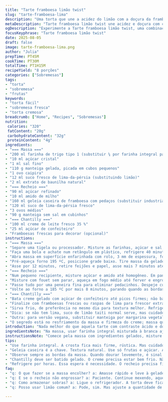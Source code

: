 ```yaml
---
title: "Tarte framboesa limão twist"
slug: "tarte-framboesa-lima"
description: "Uma torta que une a acidez do limão com a doçura da framboesa, com crosta amanteigada e textura cremosa na cobertura. Usei farinha de trigo integral em parte da massa pra dar mais firmeza e um toque rústico. Troquei o suco de limão por sumo fresco da lima-da-pérsia porque deixa mais suave e menos ácido, além de um toque aromático diferente. Creme azedinho que firma rápido no frio, o açúcar invertido ajuda a evitar a cristalização, garantindo cremosidade. Leva um pouco menos de forno na base para não queimar, com olho na cor e textura que delineiam o ponto certo. Cobertura fresca e aerada com chantilly sem exagero, framboesas frescas pra balaçar a estética e acidez."
metaDescription: "Tarte framboesa limão twist une acidez e doçura com crosta amanteigada. Receita perfeita para impressionar seus convidados"
ogDescription: "Experimente a Tarte framboesa limão twist, uma combinação irresistível de sabores e texturas. Uma torta que vai encantar a todos."
focusKeyphrase: "Tarte framboesa limão twist"
date: 2025-08-05
draft: false
image: tarte-framboesa-lima.png
author: "Julia"
prepTime: PT45M
cookTime: PT30M
totalTime: PT1H15M
recipeYield: "8 porções"
categories: ["Sobremesas"]
tags:
- "torta"
- "sobremesa"
- "frutas"
keywords:
- "torta fácil"
- "sobremesa fresca"
- "torta cremosa"
breadcrumb: ["Home", "Recipes", "Sobremesas"]
nutrition: 
 calories: "320"
 fatContent: "20g"
 carbohydrateContent: "32g"
 proteinContent: "4g"
ingredients:
- "=== Massa ==="
- "200 ml farinha de trigo tipo 1 (substituir ¼ por farinha integral para fibras)"
- "10 ml açúcar cristal"
- "1 ml sal fino"
- "110 g manteiga gelada, picada em cubos pequenos"
- "1 ovo caipira"
- "12 ml suco fresco de lima-da-pérsia (substituindo limão)"
- "2 ml extrato de baunilha natural"
- "=== Recheio ==="
- "90 ml açúcar refinado"
- "10 ml amido de milho"
- "160 ml geleia caseira de framboesa com pedaços (substituir industrializada por caseira pra textura)"
- "120 ml suco de lima-da-pérsia fresco"
- "3 ovos médios"
- "90 g manteiga sem sal em cubinhos"
- "=== Chantilly ==="
- "100 ml creme de leite fresco 35 %"
- "25 ml açúcar de confeiteiro"
- "Framboesas frescas para decorar (opcional)"
instructions:
- "=== Massa ==="
- "Separe uma tigela ou processador. Misture as farinhas, açúcar e sal, esfregue manteiga gelada até parecer areia grossa com pequenos grumos do tamanho de ervilhas. Cuidado para não esquentar manteiga demais, cria textura incorreta. Adicione ovo, suco da lima e baunilha; misture só até formar uma massa que une. Se faltar umidade, pingue aos poucos água gelada, com calma, até encorpar sem ficar grudenta."
- "Faça uma bola e achate num retângulo em plástico, refrigere 40 minutos para firmar. Enquanto isso, prepare o recheio."
- "Abra massa em superfície enfarinhada com rolo, 3 mm de espessura, forre forma retangular (30x10 cm) com fundo removível, com calma. Use garfo para furar uniformemente o fundo. Leve à geladeira mais 15 minutos para evitar encolhimento na hora do forno."
- "Pré-aqueça forno 195 ºC, posicione grade baixo. Tire massa da geladeira, forre o fundo cuidadosamente, cubra com papel manteiga e feijões para evitar que suba."
- "Asse por 12 minutos, retire feijões e papel, asse mais 7 minutos até dourar bem levemente, casquinha firme mas não queimada. Tire e deixe esfriar levemente antes do recheio."
- "=== Recheio ==="
- "Num pequeno recipiente, misture açúcar e amido até homogêneo. Em panela média, junte essa mistura com geleia, suco de lima, ovos e manteiga picada."
- "Misture com fouet sem parar, aqueça em fogo médio até ferver e engrossar; observe textura que fica pastosa, firme, brilho parecido com creme de limão mas mais encorpado."
- "Passe tudo por uma peneira fina para eliminar pedacinhos. Despeje cuidadosamente sobre a massa pré-assada, espalhe devagar evitando bolhas."
- "Volte ao forno a 185 ºC por mais 8 minutos, parando quando as bordas firmarem e o centro estiver quase firme mas com leve tremor. Resfriar até temperatura ambiente, depois gelar por ao menos 3 horas ou até ficar consistente para cortar."
- "=== Chantilly ==="
- "Bata creme gelado com açúcar de confeiteiro até picos firmes; não bata demais para não virar manteiga. Use saco de confeitar com bico canelado para decorar generosamente a torta gelada."
- "Finalize com framboesas frescas ou raspas de lima para frescor extra."
- "Sirva frio, de preferência no mesmo dia para textura melhor. Refrigere o que sobrar, quente nunca."
- "Dica: se não tem lima, suco de limão taiti normal serve, mas cuidado com acidez forte – ajuste açúcar e reduza um pouco o suco."
- "Outra: para versão vegana, substituir manteiga por margarina vegetal fria e ovo por linhaça hidratada. Geléia caseira garante sabor natural, mas pode usar industrial se apertar."
- "O segredo está no resfriamento da massa e firmeza do creme; massa quente estraga cobertura, creme pouco cozido vira líquido. Chorando se isso acontecer. Paciência para deixar cada etapa no ponto."
introduction: "Nada melhor do que aquela tarte com contraste ácido e doce misturado, sabe? Já tentei muitas massas, mas essa com toque integral na farinha e manteiga na temperatura certa dá uma crocância e sabor incrível sem ficar pesada. A geleia caseira sempre faz diferença aqui, textura não fica artificial, o sabor explode junto com a acidez da lima-da-pérsia. No recheio, o segredo é paciência: deixar engrossar na panela, até o creme subir e formar aquele brilho, sinal que o amido fez seu trabalho. Sem pressa pra montar e cuidar da massa pra não encolher no forno. Chantilly, claro, é batido no ponto de pico firme, mas nada exagerado, senão pesa demais. Se não quiser fazer chantilly, um iogurte grego bem batido pode ser um substituto rápido e refrescante. O visual faz a festa, framboesas frescas dão aquele charme, brilho, boca aguada só de olhar."
ingredientsNote: "Na massa, usar farinha integral misturada à branca ajuda na estrutura e sabor. A manteiga deve estar gelada, fundamental para textura que derrete na boca sem ficar dura. No recheio, açúcar invertido ou demerara evita cristalização, backstage de boa textura. Sucos de frutas cítricas frescos são insubstituíveis, o suco enlatado pode alterar sabor e consistência. Troque os ovos por substitutos veganos como linhaça hidratada para versão sem ovos. Faz geleia caseira com menos açúcar, natural e com pedaços, muda completamente o nível. Para chantilly, creme deve estar muito frio, até o bowl ajuda. Açúcar a gosto, diminua se usar geleia muito doce. Cuidado para não bater demais, vira manteiga e perdes chantilly na hora. Receita flexível, mas atenção no ponto da massa e grosso do recheio."
instructionsNote: "Comece pela massa com ingredientes gelados, misture rápido para evitar aquecer a manteiga, isso muda tudo. Use processador ou faca, não mexa demais. Refrigere para firmar. Abra com farinha e cuidado pra evitar que grude. Atingir 3 mm é crucial para evitar massa fina que quebra e massa grossa demais que fica pesada. Pré-asse para garantir crocância e evitar massas molhadas por recheio depois. Recheio na panela, fogo médio, mexa sem parar, observe o ponto pelo brilho e textura: firme mas aveludado. Coar é essencial, evita bolhas e pedacinhos estranhos. Asse só o suficiente para firmar, pouco mais levantará o creme. Refrigere pra endurecer, não corte quente. Chantilly batido gelado maximiza volume. Decore com saco, framboesas frescas não só dá sabor, mas traz beleza final. Serve bem gelado, mantém formato"
tips:
- "Use farinha integral. A crosta fica mais firme, rústica. Mas cuidado, muito pode deixar dura. Geladeira é essencial. Manteiga gelada evita que a massa encolha. Não bata demais."
- "Geleia caseira é a chave. Textura natural. Use só frutas e açúcar. A industrializada tem aditivos. Muda tudo. Prefira frescura, sabor verdadeiro. Para vegan, margarina e linhaça fazem função."
- "Observe sempre as bordas da massa. Quando dourar levemente, é sinal de que está boa. Não queime. A textura deve ser firme, mas não seca. Use garfo e faça furos para evitar bolhas."
- "Chantilly deve ser batido gelado. O creme precisa estar bem frio. Não bata demais, vira manteiga. Se não tiver paciência, iogurte grego batido é uma alternativa rápida e leve."
- "Refrigere por horas. Essa espera é necessidade. O recheio precisa firmar, senão corta e tudo desmorona. O estado ideal é firme, mas aveludado. O tempo é amigo nessas horas."
faq:
- "q: O que fazer se a massa encolher? a: Amasse rápido e leve à geladeira. Essa dica evita encolhimento. Mantenha tudo gelado, não deixa esquentar."
- "q: E se o recheio não engrossar? a: Paciente. Continue mexendo, aquecendo. Se não funcionar, adicione mais amido dissolvido em água para corrigir."
- "q: Como armazenar sobras? a: Ligue o refrigerador. A torta deve ficar em pote fechado. Manter bem gelada. Evite deixar à temperatura ambiente."
- "q: Posso usar limão comum? a: Pode, sim. Mas ajuste a quantidade de açúcar. Limão taiti é ácido. Então, diminua o suco para não pesar a receita."

---
```

